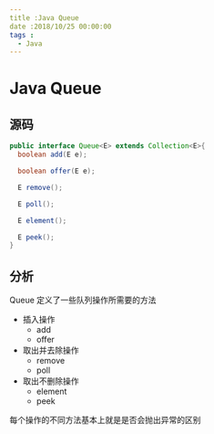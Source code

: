 ```yaml
---
title :Java Queue
date :2018/10/25 00:00:00
tags :
  - Java
---
```


# Java Queue



## 源码

``` java
public interface Queue<E> extends Collection<E>{
  boolean add(E e);

  boolean offer(E e);

  E remove();

  E poll();

  E element();

  E peek();
}
```

## 分析
Queue 定义了一些队列操作所需要的方法

- 插入操作
  - add
  - offer
- 取出并去除操作
  - remove
  - poll
- 取出不删除操作
  - element
  - peek

每个操作的不同方法基本上就是是否会抛出异常的区别
